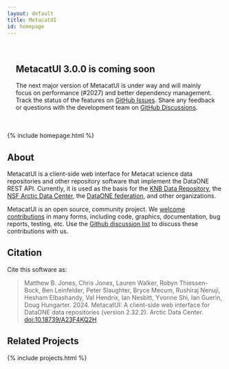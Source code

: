 ```yaml
---
layout: default
title: MetacatUI
id: homepage
---
```


<div class="notification" style="background-image:url({{ site.url }}/assets/images/celebration.webp); padding:20px; border-radius:15px; background-size:100%;">
    <h2>MetacatUI 3.0.0 is coming soon</h2>
    <p>
        The next major version of MetacatUI is under way and will mainly focus on performance (#2027) 
        and better dependency management. Track the status of the features on <a href="https://github.com/NCEAS/metacatui/issues?q=is%3Aopen+is%3Aissue+milestone%3A%22MetacatUI+3.0.0%22">GitHub Issues</a>. Share any feedback or questions with the development team on <a href="https://github.com/NCEAS/metacatui/discussions/2028">GitHub Discussions</a>.
    </p>
</div>

{% include homepage.html %}

## About

MetacatUI is a client-side web interface for Metacat science data repositories and other repository software that implement the DataONE REST API. Currently, it is used as the basis for the [KNB Data Repository](http://knb.ecoinformatics.org), the [NSF Arctic Data Center](https://arcticdata.io/catalog/), the [DataONE federation](https://search.dataone.org), and other organizations.

MetacatUI is an open source, community project. We [welcome contributions](https://github.com/NCEAS/metacatui/blob/main/CONTRIBUTING.md) in many forms, including code, graphics, documentation, bug reports, testing, etc. Use the [Github discussion list](https://github.com/NCEAS/metacatui/issues) to discuss these contributions with us.

## Citation

Cite this software as:

> Matthew B. Jones, Chris Jones, Lauren Walker, Robyn Thiessen-Bock, Ben Leinfelder, Peter Slaughter, Bryce Mecum, Rushiraj Nenuji, Hesham Elbashandy, Val Hendrix, Ian Nesbitt, Yvonne Shi, Ian Guerin, Doug Hungarter. 2024. MetacatUI: A client-side web interface for DataONE data repositories (version 2.32.2). Arctic Data Center. [doi:10.18739/A23F4KQ2H](https://doi.org/10.18739/A23F4KQ2H)

## Related Projects

{% include projects.html %}
